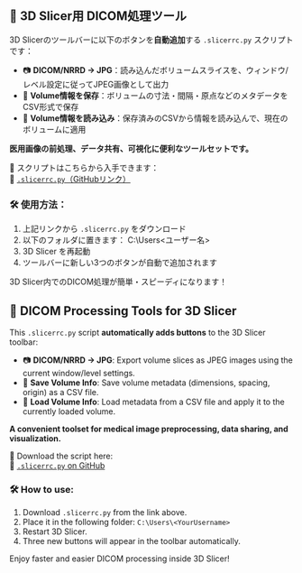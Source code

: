 ## 🧰 3D Slicer用 DICOM処理ツール  
  
3D Slicerのツールバーに以下のボタンを**自動追加**する `.slicerrc.py` スクリプトです：  
  
- 📷 **DICOM/NRRD → JPG**：読み込んだボリュームスライスを、ウィンドウ/レベル設定に従ってJPEG画像として出力  
- 💾 **Volume情報を保存**：ボリュームの寸法・間隔・原点などのメタデータをCSV形式で保存  
- 📂 **Volume情報を読み込み**：保存済みのCSVから情報を読み込んで、現在のボリュームに適用  
  
**医用画像の前処理、データ共有、可視化に便利なツールセットです。**  
  
📎 スクリプトはこちらから入手できます：    
🔗 [`.slicerrc.py`（GitHubリンク）](https://github.com/SatoruMuro/SAM2GUIfor3Drecon/blob/main/.slicerrc.py)  
  
### 🛠 使用方法：  
1. 上記リンクから `.slicerrc.py` をダウンロード  
2. 以下のフォルダに置きます：  C:\Users\<ユーザー名>  
3. 3D Slicer を再起動  
4. ツールバーに新しい3つのボタンが自動で追加されます  
  
3D Slicer内でのDICOM処理が簡単・スピーディになります！  

  
## 🧰 DICOM Processing Tools for 3D Slicer

This `.slicerrc.py` script **automatically adds buttons** to the 3D Slicer toolbar:

- 📷 **DICOM/NRRD → JPG**: Export volume slices as JPEG images using the current window/level settings.
- 💾 **Save Volume Info**: Save volume metadata (dimensions, spacing, origin) as a CSV file.
- 📂 **Load Volume Info**: Load metadata from a CSV file and apply it to the currently loaded volume.

**A convenient toolset for medical image preprocessing, data sharing, and visualization.**

📎 Download the script here:  
🔗 [`.slicerrc.py` on GitHub](https://github.com/SatoruMuro/SAM2GUIfor3Drecon/blob/main/.slicerrc.py)

### 🛠 How to use:
1. Download `.slicerrc.py` from the link above.
2. Place it in the following folder: `C:\Users\<YourUsername>`
3. Restart 3D Slicer.
4. Three new buttons will appear in the toolbar automatically.

Enjoy faster and easier DICOM processing inside 3D Slicer!
